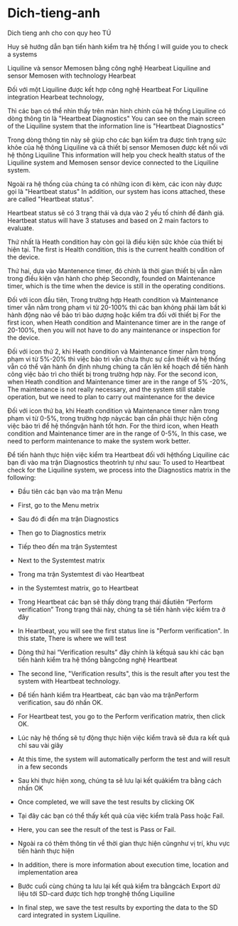 # Dich-tieng-anh
Dich tieng anh cho con quy heo TÚ

Huy sẽ hướng dẫn bạn tiến hành kiểm tra hệ thống
I will guide you to check a systems 

Liquiline và sensor Memosen bằng công nghệ Hearbeat
Liquiline and sensor Memosen with technology Hearbeat

Đối với một Liquiline được kết hợp công nghệ Heartbeat
For Liquiline integration Hearbeat technology, 

Thì các bạn có thể nhìn thấy trên màn hình chính của hệ thống Liquiline có dòng thông tin là "Heartbeat Diagnostics"
You can see on the main screen of the Liquiline system that the information line is "Heartbeat Diagnostics"

Trong dòng thông tin này sẽ giúp cho các bạn kiểm tra được tình trạng sức khỏe của hệ thông Liquiline và cả thiết bị sensor Memosen được kết nối với hệ thông Liquiline
This information will help you check health status of the Liquiline system and Memosen sensor device connected to the Liquiline system.

Ngoài ra hệ thống của chúng ta có những icon đi kèm, các icon này được gọi là "Heartbeat status"
In addition, our system has icons attached, these are called "Heartbeat status".

Heartbeat status sẽ có 3 trạng thái và dựa vào 2 yếu tố chính để đánh giá.
Heartbeat status will have 3 statuses and based on 2 main factors to evaluate.

Thứ nhất là Heath condition hay còn gọi là điều kiện sức khỏe của thiết bị hiện tại.
The first is Health condition, this is the current health condition of the device.

Thứ hai, dựa vào Mantenence timer, đó chính là thời gian thiết bị vẫn nằm trong điều kiện vận hành cho phép
Secondly, founded on Maintenance timer, which is the time when the device is still in the operating conditions.

Đối với icon đầu tiên, Trong trường hợp Heath condition và Maintenance timer vẫn nằm trong phạm vi từ 20-100% thì các bạn khỏng phải làm bất kì hành động nào về bảo trì bảo dượng hoặc kiểm tra đối với thiết bị
For the first icon, when Heath condition and Maintenance timer are in the range of 20-100%, 
then you will not have to do any maintenance or inspection for the device.

Đối với icon thứ 2, khi Heath condition và Maintenance timer nằm trong phạm vi từ 5%-20% thì việc bảo trì vẫn chưa thực sự cần thiết và hệ thống vẫn có thể vận hành ổn định nhưng chúng ta cần lên kế hoạch để tiến hành công việc bảo trì cho thiết bị trong trường hợp này.
For the second icon, when Heath condition and Maintenance timer are in the range of 5% -20%, 
The maintenance is not really necessary,
and the system still stable operation,
but we need to plan to carry out maintenance for the device

Đối với icon thứ ba, khi Heath condition và Maintenance timer nằm trong phạm vi từ 0-5%, trong trường hợp nàycác bạn cần phải thực hiện công việc bảo trì để hệ thốngvận hành tốt hơn.
For the third icon, when Heath condition and Maintenance timer are in the range of 0-5%,
In this case, we need to perform maintenance to make the system work better.

Để tiến hành thực hiện việc kiểm tra Heartbeat đối với hệthống Liquiline các bạn đi vào ma trận Diagnostics theotrình tự như sau:
To used to Heartbeat check for the Liquiline system, we process into the Diagnostics matrix in the following:

- Đầu tiên các bạn vào ma trận Menu
- First, go to the Menu metrix

- Sau đó đi đến ma trận Diagnostics
- Then go to Diagnostics metrix

- Tiếp theo đến ma trận Systemtest
- Next to the Systemtest matrix

- Trong ma trận Systemtest đi vào Heartbeat
- in the Systemtest matrix, go to Heartbeat

- Trong Heartbeat các bạn sẽ thấy dòng trạng thái đầutiên “Perform verification” Trong trạng thái này, chúng ta sẽ tiến hành việc kiểm tra ở đây
- In Heartbeat, you will see the first status line is "Perform verification". 
  In this state, There is where we will test

- Dòng thứ hai “Verification results” đây chính là kếtquả sau khi các bạn tiến hành kiểm tra hệ thống bằngcông nghệ Heartbeat
- The second line, "Verification results", this is the result after you test the system with Heartbeat technology.

- Để tiến hành kiểm tra Heartbeat, các bạn vào ma trậnPerform verification, sau đó nhấn OK.
- For Heartbeat test, you go to the Perform verification matrix, then click OK.

- Lúc này hệ thống sẽ tự động thực hiện việc kiểm travà sẽ đưa ra kết quả chỉ sau vài giây
- At this time, the system will automatically perform the test and will result in a few seconds

- Sau khi thực hiện xong, chúng ta sẽ lưu lại kết quảkiểm tra bằng cách nhấn OK
- Once completed, we will save the test results by clicking OK

- Tại đây các bạn có thể thấy kết quả của việc kiểm tralà Pass hoặc Fail.
- Here, you can see the result of the test is Pass or Fail.

- Ngoài ra có thêm thông tin về thời gian thực hiện cũngnhư vị trí, khu vực tiến hành thực hiện
- In addition, there is more information about execution time, location and implementation area

- Bước cuối cùng chúng ta lưu lại kết quả kiểm tra bằngcách Export dữ liệu tới SD-card được tích hợp tronghệ thống Liquiline
- In final step, we save the test results by exporting the data to the SD card integrated in system Liquiline.
